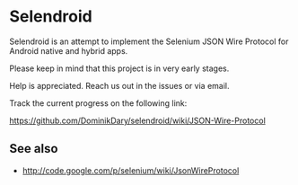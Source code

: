 # Selendroid

Selendroid is an attempt to implement the Selenium JSON Wire Protocol for
Android native and hybrid apps.

Please keep in mind that this project is in very early stages.

Help is appreciated. Reach us out in the issues or via email.

Track the current progress on the following link:

https://github.com/DominikDary/selendroid/wiki/JSON-Wire-Protocol

## See also

+ http://code.google.com/p/selenium/wiki/JsonWireProtocol
